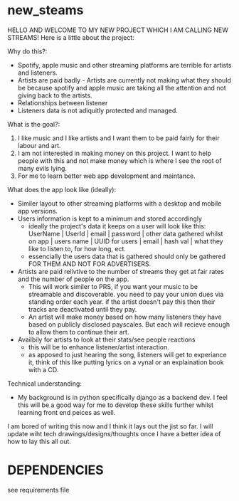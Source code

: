 # new_steams

HELLO AND WELCOME TO MY NEW PROJECT WHICH I AM CALLING NEW STREAMS!
Here is a little about the project:

Why do this?:
- Spotify, apple music and other streaming platforms are terrible for artists and listeners. 
- Artists are paid badly - Artists are currently not making what they should be because spotify and apple music are taking all the attention and not giving back to the artists.
- Relationships between listener
- Listeners data is not adiquitly protected and managed. 

What is the goal?:
1. I like music and I like artists and I want them to be paid fairly for their labour and art. 
2. I am not interested in making money on this project. I want to help people with this and not make money which is where I see the root of many evils lying. 
3. For me to learn better web app development and maintance.  

What does the app look like (ideally):
- Similer layout to other streaming platforms with a desktop and mobile app versions. 
- Users information is kept to a minimum and stored accordingly 
    - ideally the project's data it keeps on a user will look like this:
    UserName   |     UserId       | email | password | other data gathered whilst on app |
    users name |  UUID for users  | email | hash val | what they like to listen to, for how long, ect. 
    - essencially the users data that is gathered should only be gathered FOR THEM AND NOT FOR ADVERTISERS. 
- Artists are paid relivtive to the number of streams they get at fair rates and the number of people on the app. 
    - This will work similer to PRS, if you want your music to be streamable and discoverable. you need to pay your union dues via standing order each year. 
      if the artist doesn't pay this then their tracks are deactivated until they pay. 
    - An artist will make money based on how many listeners they have based on publicly disclosed payscales. But each will recieve enough to allow them to continue their art. 
- Availbily for artists to look at their stats/see people reactions
    - this will be to enhance listener/artist interaction. 
    - as apposed to just hearing the song, listeners will get to experiance it, think of this like putting lyrics on a vynal or an explaination book with a CD. 

Technical understanding:
- My background is in python specifically django as a backend dev. I feel this will be a good way for me to develop these skills further whilst learning front end peices as well. 

I am bored of writing this now and I think it lays out the jist so far. I will update wiht tech drawings/designs/thoughts once I have a better idea of how to lay this all out. 

# DEPENDENCIES
see requirements file

